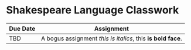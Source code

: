 # Shakespeare Language Classwork

| Due Date | Assignment |
|----------|------------|
|TBD | A bogus assignment *this is italics*, this **is bold face**. |

